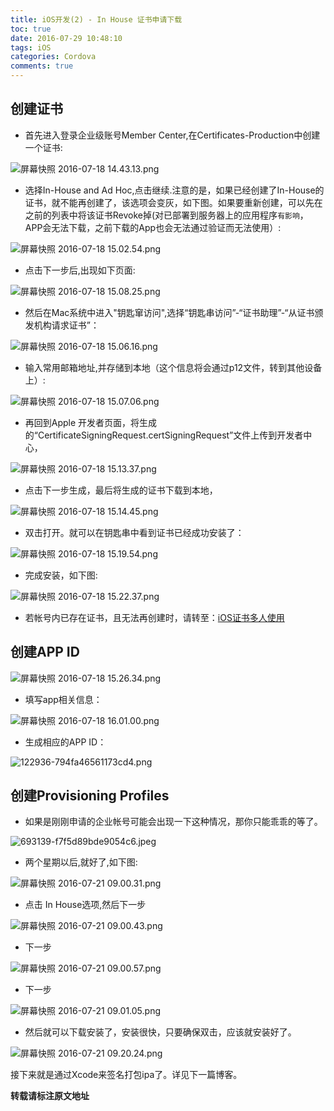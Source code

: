 ```yaml
---
title: iOS开发(2) - In House 证书申请下载
toc: true
date: 2016-07-29 10:48:10
tags: iOS
categories: Cordova
comments: true
---
```


## 创建证书

* 首先进入登录企业级账号Member Center,在Certificates-Production中创建一个证书:

![屏幕快照 2016-07-18 14.43.13.png](http://ww4.sinaimg.in/large/006tNc79gw1f5y22zrr1qj30oh0ikwi4.jpg)
<!-- more -->
* 选择In-House and Ad Hoc,点击继续.注意的是，如果已经创建了In-House的证书，就不能再创建了，该选项会变灰，如下图。如果要重新创建，可以先在之前的列表中将该证书Revoke掉(对已部署到服务器上的应用程序`有影响`，APP会无法下载，之前下载的App也会无法通过验证而无法使用）:

![屏幕快照 2016-07-18 15.02.54.png](http://ww4.sinaimg.in/large/006tNc79gw1f5y2ndeyrjj30pl0juq64.jpg)

* 点击下一步后,出现如下页面:

![屏幕快照 2016-07-18 15.08.25.png](http://ww4.sinaimg.in/large/006tNc79gw1f5y2t6am3hj30m50j5tbn.jpg)

* 然后在Mac系统中进入"钥匙窜访问",选择“钥匙串访问”-“证书助理”-“从证书颁发机构请求证书”：

![屏幕快照 2016-07-18 15.06.16.png](http://ww2.sinaimg.in/large/006tNc79gw1f5y2v68db8j30s40fqn47.jpg)

* 输入常用邮箱地址,并存储到本地（这个信息将会通过p12文件，转到其他设备上）:

![屏幕快照 2016-07-18 15.07.06.png](http://ww4.sinaimg.in/large/006tNc79gw1f5y2vo6mu6j30zo0pcn2f.jpg)

* 再回到Apple 开发者页面，将生成的“CertificateSigningRequest.certSigningRequest”文件上传到开发者中心，

![屏幕快照 2016-07-18 15.13.37.png](http://ww1.sinaimg.in/large/006tNc79gw1f5y2yqbta4j30o20iu0uv.jpg)

* 点击下一步生成，最后将生成的证书下载到本地，

![屏幕快照 2016-07-18 15.14.45.png](http://ww3.sinaimg.in/large/006tNc79gw1f5y30qerx0j30o30isjtp.jpg)

* 双击打开。就可以在钥匙串中看到证书已经成功安装了：

![屏幕快照 2016-07-18 15.19.54.png](http://ww1.sinaimg.in/large/006tNc79gw1f5y351kcd7j30vu01st8t.jpg)

* 完成安装，如下图:

![屏幕快照 2016-07-18 15.22.37.png](http://ww1.sinaimg.in/large/006tNc79gw1f5y394lysjj310a090dik.jpg)

* 若帐号内已存在证书，且无法再创建时，请转至：[iOS证书多人使用](http://lion1ou.win/2016/08/04/)

## 创建APP ID

![屏幕快照 2016-07-18 15.26.34.png](http://ww3.sinaimg.in/large/006tNc79gw1f5y3c2fx1vj30p30ie76w.jpg)

* 填写app相关信息：

![屏幕快照 2016-07-18 16.01.00.png](http://ww4.sinaimg.in/large/006tNc79gw1f5y4bu5j66j30nn0i6tba.jpg)

* 生成相应的APP ID：

![122936-794fa46561173cd4.png](http://ww2.sinaimg.in/large/006tNc79gw1f5y4e1v1h9j30rj0kwn02.jpg)

## 创建Provisioning Profiles

* 如果是刚刚申请的企业帐号可能会出现一下这种情况，那你只能乖乖的等了。

![693139-f7f5d89bde9054c6.jpeg](http://ww4.sinaimg.in/large/72f96cbagw1f619cre87gj20yg0xi0v1.jpg)

* 两个星期以后,就好了,如下图:

![屏幕快照 2016-07-21 09.00.31.png](http://ww4.sinaimg.in/large/72f96cbagw1f619fiukxqj20pi0kimzo.jpg)

* 点击 In House选项,然后下一步

![屏幕快照 2016-07-21 09.00.43.png](http://ww4.sinaimg.in/large/72f96cbagw1f619jxzzxxj20pd0if410.jpg)

* 下一步

![屏幕快照 2016-07-21 09.00.57.png](http://ww2.sinaimg.in/large/72f96cbagw1f619kv2krnj20pp0i1taq.jpg)

* 下一步

![屏幕快照 2016-07-21 09.01.05.png](http://ww1.sinaimg.in/large/72f96cbagw1f619lbz4hoj20p60i176b.jpg)

* 然后就可以下载安装了，安装很快，只要确保双击，应该就安装好了。

![屏幕快照 2016-07-21 09.20.24.png](http://ww4.sinaimg.in/large/72f96cbagw1f619mgkbihj20q50i5di0.jpg)

接下来就是通过Xcode来签名打包ipa了。详见下一篇博客。

**转载请标注原文地址**                           

